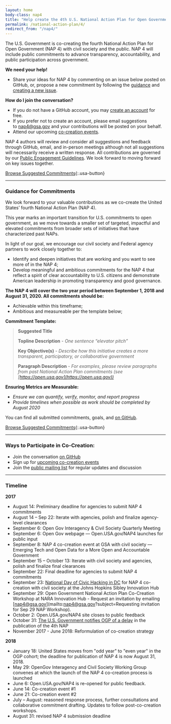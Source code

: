 ```yaml
---
layout: home
body-class: nap4
title: "Help create the 4th U.S. National Action Plan for Open Government"
permalink: /national-action-plan/4/
redirect_from: "/nap4/"
---
```


The U.S. Government is co-creating the fourth National Action Plan for Open Government (NAP 4) with civil society and the public. NAP 4 will include public commitments to advance transparency, accountability, and public participation across government. 

**We need your help!** 

* Share your ideas for NAP 4 by commenting on an issue below posted on GitHub, or, propose a new commitment by following the [guidance](#guidance-for-commitments) and [creating a new issue](https://github.com/GSA/participate-nap4/issues/new).

**How do I join the conversation?**

* If you do not have a GitHub account, you may [create an account](https://github.com/join) for free.
* If you prefer not to create an account, please email suggestions to [nap4@gsa.gov](mailt:nap4@gsa.gov) and your contributions will be posted on your behalf.
* Attend our upcoming [co-creation events](https://nap4workshop.eventbrite.com/). 

NAP 4 authors will review and consider all suggestions and feedback through GitHub, email, and in-person meetings although not all suggestions will necessarily receive a written response. All contributions are governed by our [Public Engagement Guidelines](/about/#public-engagement-guidelines). We look forward to moving forward on key issues together.

[Browse Suggested Commitments](https://github.com/GSA/participate-nap4/issues){:.usa-button} 

---

### Guidance for Commitments
We look forward to your valuable contributions as we co-create the United States’ fourth National Action Plan (NAP 4). 

This year marks an important transition for U.S. commitments to open government, as we move towards a smaller set of targeted, impactful and elevated commitments from broader sets of initiatives that have characterized past NAPs. 

In light of our goal, we encourage our civil society and Federal agency partners to work closely together to:

* Identify and deepen initiatives that are working and you want to see more of in the NAP 4;
* Develop meaningful and ambitious commitments for the NAP 4 that reflect a spirit of clear accountability to U.S. citizens and demonstrate American leadership in promoting transparency and good governance.

**The NAP 4 will cover the two year period between September 1, 2018 and August 31, 2020. All commitments should be:**

* Achievable within this timeframe;
* Ambitious and measureable per the template below;

**Commitment Template:**

> **Suggested Title**
> 
> **Topline Description** - *One sentence “elevator pitch”*
> 
> **Key Objective(s)** - *Describe how this initiative creates a more transparent, participatory, or collaborative government*
> 
> **Paragraph Description** - *For examples, please review paragraphs from past National Action Plan commitments (see [https://open.usa.gov](https://open.usa.gov))*

**Ensuring Metrics are Measurable:**

* *Ensure we can quantify, verify, monitor, and report progress*
* *Provide timelines when possible as work should be completed by August 2020*
 
You can find all submitted commitments, goals, and [on GitHub](https://github.com/GSA/participate-nap4/issues).

[Browse Suggested Commitments](https://github.com/GSA/participate-nap4/issues){:.usa-button} 

---

### Ways to Participate in Co-Creation: 
* Join the conversation [on GitHub](https://github.com/GSA/participate-nap4/issues)
* Sign up for [upcoming co-creation events](https://nap4workshop.eventbrite.com/) 
* Join the [public mailing list](https://groups.google.com/d/forum/us-open-government) for regular updates and discussion

---

### Timeline

**2017**
* August 14: Preliminary deadline for agencies to submit NAP 4 commitments
* August 14 – Sep 22: Iterate with agencies, polish and finalize agency-level clearances
* September 6: Open Gov Interagency & Civil Society Quarterly Meeting
* September 6: Open Gov webpage — Open.USA.gov/NAP4 launches for public input
* September 8: NAP 4 co-creation event at GSA with civil society — Emerging Tech and Open Data for a More Open and Accountable Government
* September 15 – October 13: Iterate with civil society and agencies, polish and finalize final clearances
* September 22: Final deadline for agencies to submit NAP 4 commitments
* September 23: [National Day of Civic Hacking in DC](https://www.data.gov/event/national-day-civic-hacking/) for NAP 4 co-creation with civil society at the Johns Hopkins Sibley Innovation Hub
* September 29: Open Government National Action Plan Co-Creation Workshop at NARA Innovation Hub - Request an invitation by emailing [nap4@gsa.gov](mailto:nap4@gsa.gov?subject=Requesting invitation for Sep 29 NAP Workshop).
* October 2: Open.USA.gov/NAP4 site closes to public feedback
* October 31: [The U.S. Government notifies OGP of a delay](/national-action-plan/4/delay-letter) in the publication of the 4th NAP
* November 2017 - June 2018: Reformulation of co-creation strategy

**2018**
* January 18: United States moves from "odd year" to "even year" in the OGP cohort; the deadline for publication of NAP 4 is now August 31, 2018. 
* May 29: OpenGov Interagency and Civil Society Working Group convenes at which the launch of the NAP 4 co-creation process is launched
* June 6: Open.USA.gov/NAP4 is re-opened for public feedback.
* June 14: Co-creation event #1
* June 21: Co-creation event #2
* July – August: reasoned response process, further consultations and collaborative commitment drafting. Updates to follow post-co-creation workshops.
* August 31: revised NAP 4 submission deadline

